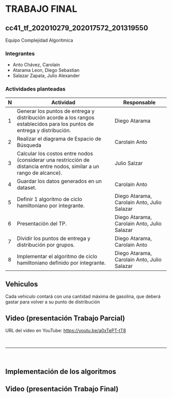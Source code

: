 # TRABAJO FINAL

## cc41_tf_202010279_202017572_201319550
Equipo Complejidad Algoritmica

### Integrantes
* Anto Chávez, Carolain
* Atarama Leon, Diego Sebastian
* Salazar Zapata, Julio Alexander 

### Actividades planteadas
| N | Actividad | Responsable |
| - | --------- | ---------- |
| 1 | Generar los puntos de entrega y distribución acorde a los rangos establecidos para los puntos de entrega y distribución. | Diego Atarama
| 2 | Realizar el diagrama de Espacio de Búsqueda | Carolain Anto
| 3 | Calcular los costos entre nodos (considerar una restricción de distancia entre nodos, similar a un rango de alcance). | Julio Salzar
| 4 | Guardar los datos generados en un dataset. | Carolain Anto
| 5 | Definir 1 algoritmo de ciclo hamiltoniano por integrante. | Diego Atarama, Carolain Anto, Julio Salazar
| 6 | Presentación del TP. | Diego Atarama, Carolain Anto, Julio Salazar
| 7 | Dividir los puntos de entrega y distribución por grupos. | Diego Atarama, Carolain Anto
| 8 | Implementar el algoritmo de ciclo hamiltoniano definido por integrante. | Diego Atarama, Carolain Anto, Julio Salazar

## Vehiculos
Cada vehiculo contará con una cantidad máxima de gasolina, que deberá gastar para volver a su punto de distribución

## Video (presentación Trabajo Parcial)
URL del video en YouTube: https://youtu.be/a0xTePT-tT8

<br>

---

<br>

## Implementación de los algoritmos


## Video (presentación Trabajo Final)

